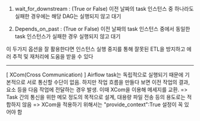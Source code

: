 1. wait_for_downstream : (True or False)
이전 날짜의 task 인스턴스 중 하나라도 실패한 경우에는 해당 DAG는 실행되지 않고 대기

2. Depends_on_past : (True or False)
이전 날짜의 task 인스턴스 중에서 동일한 task 인스턴스가 실패한 경우 실행되지 않고 대기

이 두가지 옵션을 잘 활용한다면 인스턴스 실행 중지를 통해 잘못된 ETL을 방지하고 에러 추적 및 재처리에 도움을 받을 수 있다

---

[ XCom(Cross Communication) ]
Airflow task는 독립적으로 실행되기 때문에 기본적으로 서로 통신할 수단이 없음.
하지만 작업 흐름을 만들다 보면 이전 작업의 결과, 요소 등을 다음 작업에 전달하는 경우 발생.
이때 XCom을 이용해 메세지를 교환.
=> Task 간의 통신을 위한 메모 정도의 목적으로 설계, 대용량 파일 전송 등의 용도로는 적합하지 않음
=> XCom을 적용하기 위해서는 "provide_context":True 설정이 꼭 있어야 함